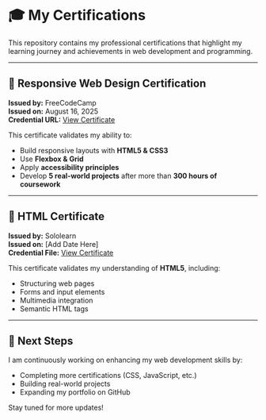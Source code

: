 # 🎓 My Certifications  

This repository contains my professional certifications that highlight my learning journey and achievements in web development and programming.  

---

## 📌 Responsive Web Design Certification  
**Issued by:** FreeCodeCamp  
**Issued on:** August 16, 2025  
**Credential URL:** [View Certificate](https://freecodecamp.org/certification/mdsamiurrahman/responsive-web-design)  

This certificate validates my ability to:  
- Build responsive layouts with **HTML5 & CSS3**  
- Use **Flexbox & Grid**  
- Apply **accessibility principles**  
- Develop **5 real-world projects** after more than **300 hours of coursework**  

---

## 📌 HTML Certificate  
**Issued by:** Sololearn  
**Issued on:** [Add Date Here]  
**Credential File:** [View Certificate](sololearn-html-certificate.pdf) 

This certificate validates my understanding of **HTML5**, including:  
- Structuring web pages  
- Forms and input elements  
- Multimedia integration  
- Semantic HTML tags  

---

## 🚀 Next Steps  
I am continuously working on enhancing my web development skills by:  
- Completing more certifications (CSS, JavaScript, etc.)  
- Building real-world projects  
- Expanding my portfolio on GitHub  

Stay tuned for more updates!  

